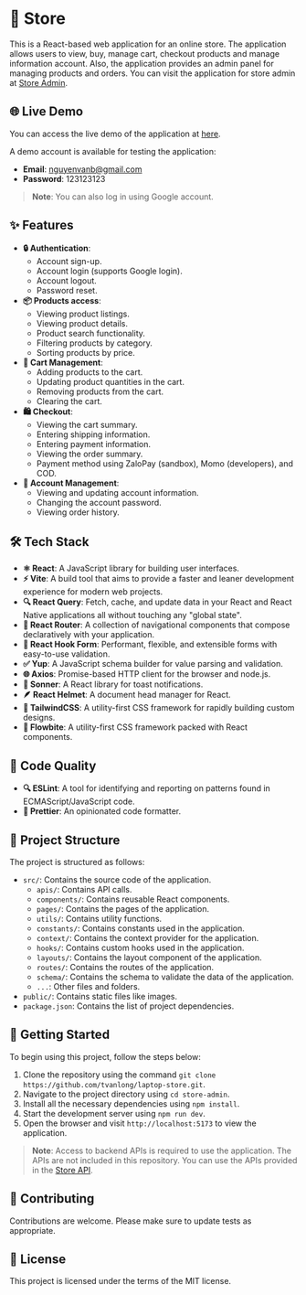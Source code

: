 # 🛒 Store

This is a React-based web application for an online store. The application allows users to view, buy, manage cart, checkout products and manage information account. Also, the application provides an admin panel for managing products and orders. You can visit the application for store admin at [Store Admin](https://github.com/tvanlong/store-admin).

## 🌐 Live Demo

You can access the live demo of the application at [here](https://laptop-kt-store.vercel.app/).

A demo account is available for testing the application:

- **Email**: nguyenvanb@gmail.com
- **Password**: 123123123

> **Note**: You can also log in using Google account.

## ✨ Features

- **🔒 Authentication**:
  - Account sign-up.
  - Account login (supports Google login).
  - Account logout.
  - Password reset.
- **📦 Products access**:
  - Viewing product listings.
  - Viewing product details.
  - Product search functionality.
  - Filtering products by category.
  - Sorting products by price.
- **🛒 Cart Management**:
  - Adding products to the cart.
  - Updating product quantities in the cart.
  - Removing products from the cart.
  - Clearing the cart.
- **🛍️ Checkout**:
  - Viewing the cart summary.
  - Entering shipping information.
  - Entering payment information.
  - Viewing the order summary.
  - Payment method using ZaloPay (sandbox), Momo (developers), and COD.
- **👤 Account Management**:
  - Viewing and updating account information.
  - Changing the account password.
  - Viewing order history.

## 🛠️ Tech Stack

- **⚛️ React**: A JavaScript library for building user interfaces.
- **⚡ Vite**: A build tool that aims to provide a faster and leaner development experience for modern web projects.
- **🔍 React Query**: Fetch, cache, and update data in your React and React Native applications all without touching any "global state".
- **🧭 React Router**: A collection of navigational components that compose declaratively with your application.
- **📝 React Hook Form**: Performant, flexible, and extensible forms with easy-to-use validation.
- **✅ Yup**: A JavaScript schema builder for value parsing and validation.
- **🌐 Axios**: Promise-based HTTP client for the browser and node.js.
- **🔔 Sonner**: A React library for toast notifications.
- **🪶 React Helmet**: A document head manager for React.
- **🎨 TailwindCSS**: A utility-first CSS framework for rapidly building custom designs.
- **💠 Flowbite**: A utility-first CSS framework packed with React components.

## 🧹 Code Quality

- **🔍 ESLint**: A tool for identifying and reporting on patterns found in ECMAScript/JavaScript code.
- **🎨 Prettier**: An opinionated code formatter.

## 📂 Project Structure

The project is structured as follows:

- `src/`: Contains the source code of the application.
  - `apis/`: Contains API calls.
  - `components/`: Contains reusable React components.
  - `pages/`: Contains the pages of the application.
  - `utils/`: Contains utility functions.
  - `constants/`: Contains constants used in the application.
  - `context/`: Contains the context provider for the application.
  - `hooks/`: Contains custom hooks used in the application.
  - `layouts/`: Contains the layout component of the application.
  - `routes/`: Contains the routes of the application.
  - `schema/`: Contains the schema to validate the data of the application.
  - `...`: Other files and folders.
- `public/`: Contains static files like images.
- `package.json`: Contains the list of project dependencies.

## 🚀 Getting Started

To begin using this project, follow the steps below:

1. Clone the repository using the command `git clone https://github.com/tvanlong/laptop-store.git`.
2. Navigate to the project directory using `cd store-admin`.
3. Install all the necessary dependencies using `npm install`.
4. Start the development server using `npm run dev`.
5. Open the browser and visit `http://localhost:5173` to view the application.

> **Note**: Access to backend APIs is required to use the application. The APIs are not included in this repository. You can use the APIs provided in the [Store API](https://github.com/tvanlong/laptop-store-api).

## 🤝 Contributing

Contributions are welcome. Please make sure to update tests as appropriate.

## 📜 License

This project is licensed under the terms of the MIT license.
